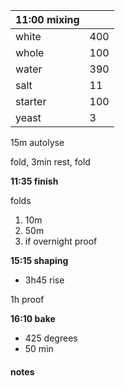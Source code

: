 
| 11:00 mixing | |
| ----------- |:----|
| white       | 400 |
| whole       | 100 |
| water       | 390 |
| salt        |  11 |
| starter     | 100 |
| yeast       |   3 |

15m autolyse

fold, 3min rest, fold

**11:35 finish**

folds
1. 10m
2. 50m
3. if overnight proof

**15:15 shaping** 
- 3h45 rise

1h proof

**16:10 bake**
- 425 degrees
- 50 min

#### notes
